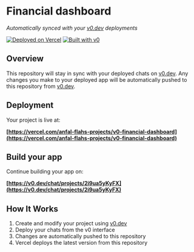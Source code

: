 # Financial dashboard 

*Automatically synced with your [v0.dev](https://v0.dev) deployments*

[![Deployed on Vercel](https://img.shields.io/badge/Deployed%20on-Vercel-black?style=for-the-badge&logo=vercel)](https://vercel.com/anfal-flahs-projects/v0-financial-dashboard)
[![Built with v0](https://img.shields.io/badge/Built%20with-v0.dev-black?style=for-the-badge)](https://v0.dev/chat/projects/2i9ua5yKyFX)

## Overview

This repository will stay in sync with your deployed chats on [v0.dev](https://v0.dev).
Any changes you make to your deployed app will be automatically pushed to this repository from [v0.dev](https://v0.dev).

## Deployment

Your project is live at:

**[https://vercel.com/anfal-flahs-projects/v0-financial-dashboard](https://vercel.com/anfal-flahs-projects/v0-financial-dashboard)**

## Build your app

Continue building your app on:

**[https://v0.dev/chat/projects/2i9ua5yKyFX](https://v0.dev/chat/projects/2i9ua5yKyFX)**

## How It Works

1. Create and modify your project using [v0.dev](https://v0.dev)
2. Deploy your chats from the v0 interface
3. Changes are automatically pushed to this repository
4. Vercel deploys the latest version from this repository
